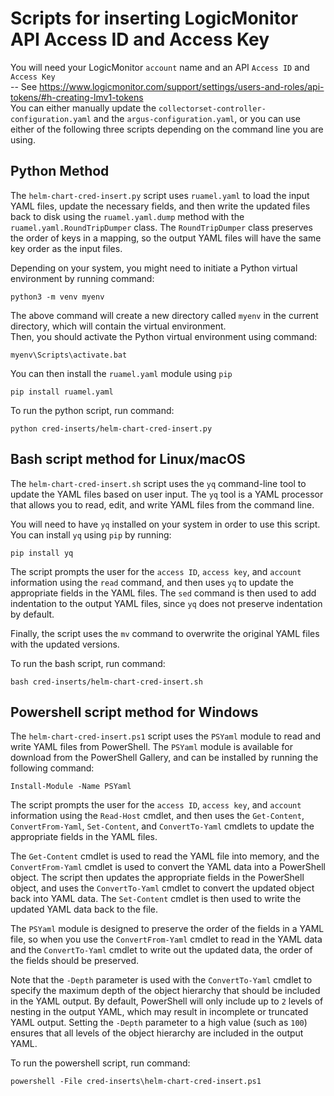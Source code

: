 # Scripts for inserting LogicMonitor API Access ID and Access Key
You will  need your LogicMonitor `account` name and an API `Access ID` and `Access Key` <br>
-- See https://www.logicmonitor.com/support/settings/users-and-roles/api-tokens/#h-creating-lmv1-tokens <br>
You can either manually update the `collectorset-controller-configuration.yaml` and the `argus-configuration.yaml`, or you can use either of the following three scripts depending on the command line you are using.

## Python Method
The `helm-chart-cred-insert.py` script uses `ruamel.yaml` to load the input YAML files, update the necessary fields, and then write the updated files back to disk using the `ruamel.yaml.dump` method with the `ruamel.yaml.RoundTripDumper` class. The `RoundTripDumper` class preserves the order of keys in a mapping, so the output YAML files will have the same key order as the input files.

Depending on your system, you might need to initiate a Python virtual environment by running command:
```
python3 -m venv myenv
```
The above command will create a new directory called `myenv` in the current directory, which will contain the virtual environment. <br>
Then, you should activate the Python virtual environment using command:
```
myenv\Scripts\activate.bat
```
You can then install the `ruamel.yaml` module using `pip`
```
pip install ruamel.yaml
```
To run the python script, run command:
```
python cred-inserts/helm-chart-cred-insert.py
```
## Bash script method for Linux/macOS
The `helm-chart-cred-insert.sh` script uses the `yq` command-line tool to update the YAML files based on user input. The `yq` tool is a YAML processor that allows you to read, edit, and write YAML files from the command line.

You will need to have `yq` installed on your system in order to use this script. You can install `yq` using `pip` by running:
```
pip install yq
```
The script prompts the user for the `access ID`, `access key`, and `account` information using the `read` command, and then uses `yq` to update the appropriate fields in the YAML files. The `sed` command is then used to add indentation to the output YAML files, since `yq` does not preserve indentation by default.

Finally, the script uses the `mv` command to overwrite the original YAML files with the updated versions.

To run the bash script, run command:
```
bash cred-inserts/helm-chart-cred-insert.sh
```

## Powershell script method for Windows
The `helm-chart-cred-insert.ps1` script uses the `PSYaml` module to read and write YAML files from PowerShell. The `PSYaml` module is available for download from the PowerShell Gallery, and can be installed by running the following command:
```
Install-Module -Name PSYaml
```
The script prompts the user for the `access ID`, `access key`, and `account` information using the `Read-Host` cmdlet, and then uses the `Get-Content`, `ConvertFrom-Yaml`, `Set-Content`, and `ConvertTo-Yaml` cmdlets to update the appropriate fields in the YAML files.

The `Get-Content` cmdlet is used to read the YAML file into memory, and the `ConvertFrom-Yaml` cmdlet is used to convert the YAML data into a PowerShell object. The script then updates the appropriate fields in the PowerShell object, and uses the `ConvertTo-Yaml` cmdlet to convert the updated object back into YAML data. The `Set-Content` cmdlet is then used to write the updated YAML data back to the file.

The `PSYaml` module is designed to preserve the order of the fields in a YAML file, so when you use the `ConvertFrom-Yaml` cmdlet to read in the YAML data and the `ConvertTo-Yaml` cmdlet to write out the updated data, the order of the fields should be preserved.

Note that the `-Depth` parameter is used with the `ConvertTo-Yaml` cmdlet to specify the maximum depth of the object hierarchy that should be included in the YAML output. By default, PowerShell will only include up to `2` levels of nesting in the output YAML, which may result in incomplete or truncated YAML output. Setting the `-Depth` parameter to a high value (such as `100`) ensures that all levels of the object hierarchy are included in the output YAML.

To run the powershell script, run command:
```
powershell -File cred-inserts\helm-chart-cred-insert.ps1
```